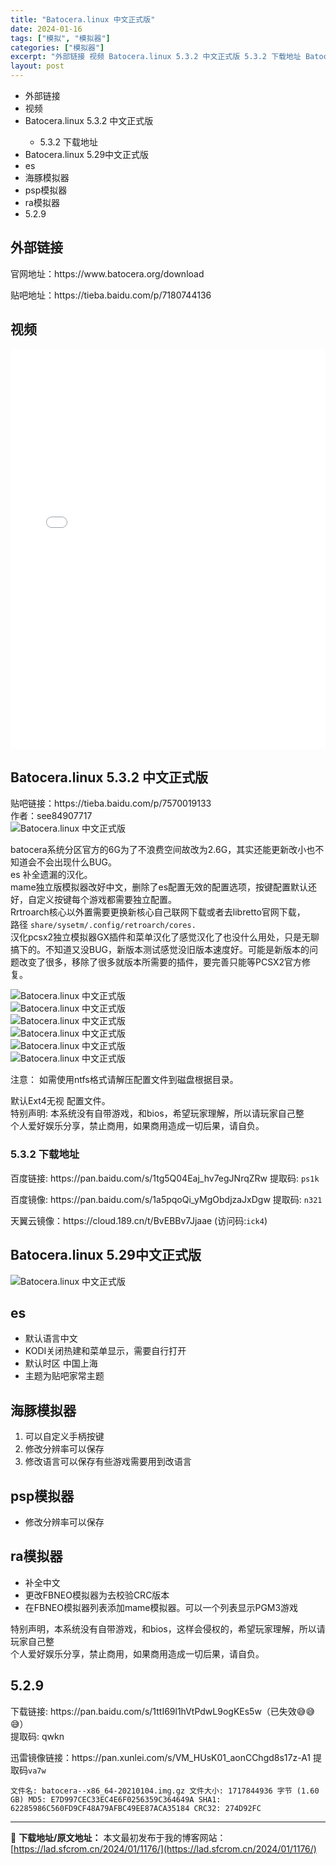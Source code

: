 ```yaml
---
title: "Batocera.linux 中文正式版"
date: 2024-01-16
tags: ["模拟", "模拟器"]
categories: ["模拟器"]
excerpt: "外部链接 视频 Batocera.linux 5.3.2 中文正式版 5.3.2 下载地址 Batocera.linux 5.29中文正式版 es 海豚模拟器 psp模拟器 ra模拟器 5.2.9 外部链接官网地址：https://www.batocera.org/download贴吧地址：http&hellip;"
layout: post
---
```


 <div><ul> <li>外部链接</li> <li>视频</li> <li>Batocera.linux 5.3.2 中文正式版</li> <ul> <li>5.3.2 下载地址</li> </ul> <li>Batocera.linux 5.29中文正式版</li> <li>es</li> <li>海豚模拟器</li> <li>psp模拟器</li> <li>ra模拟器</li> <li>5.2.9</li> </ul> </div><a name="ci_title0" ></a><h2>外部链接</h2><p>官网地址：https://www.batocera.org/download</p><p>贴吧地址：https://tieba.baidu.com/p/7180744136</p><a name="ci_title1" ></a><h2>视频</h2><iframe src="//player.bilibili.com/player.html?aid=54099326&cid=94636277&page=1" scrolling="no" border="0" frameborder="no" framespacing="0" allowfullscreen="true" style="width: 1000px; height: 640px; max-width: 100%"> </iframe><a name="ci_title2" ></a><h2>Batocera.linux 5.3.2 中文正式版</h2><p>贴吧链接：https://tieba.baidu.com/p/7570019133<br>作者：see84907717<br><img src="https://lad.sfcrom.cn/wp-content/uploads/2024/01/20240115_65a4bcdc24129.png" title="Batocera.linux 5.3.2 中文正式版" alt="Batocera.linux 中文正式版"></p><p>batocera系统分区官方的6G为了不浪费空间故改为2.6G，其实还能更新改小也不知道会不会出现什么BUG。<br>es 补全遗漏的汉化。<br>mame独立版模拟器改好中文，删除了es配置无效的配置选项，按键配置默认还好，自定义按键每个游戏都需要独立配置。<br>Rrtroarch核心以外置需要更换新核心自己联网下载或者去libretto官网下载，<br>路径 <code>share/sysetm/.config/retroarch/cores.</code><br>汉化pcsx2独立模拟器GX插件和菜单汉化了感觉汉化了也没什么用处，只是无聊搞下的。不知道又没BUG，新版本测试感觉没旧版本速度好。可能是新版本的问题改变了很多，移除了很多就版本所需要的插件，要完善只能等PCSX2官方修复。</p><p><img src="https://lad.sfcrom.cn/wp-content/uploads/2024/01/20240115_65a4bcdfae001.jpg" title="5.3.2 中文正式版" alt="Batocera.linux 中文正式版"><br><img src="https://lad.sfcrom.cn/wp-content/uploads/2024/01/20240115_65a4bce24492c.jpg" title="5.3.2 中文正式版" alt="Batocera.linux 中文正式版"><br><img src="https://lad.sfcrom.cn/wp-content/uploads/2024/01/20240115_65a4bce568d9b.jpg" title="5.3.2 中文正式版" alt="Batocera.linux 中文正式版"><br><img src="https://lad.sfcrom.cn/wp-content/uploads/2024/01/20240115_65a4bce77fdb7.jpg" title="5.3.2 中文正式版" alt="Batocera.linux 中文正式版"><br><img src="https://lad.sfcrom.cn/wp-content/uploads/2024/01/20240115_65a4bce8423e3.jpg" title="5.3.2 中文正式版" alt="Batocera.linux 中文正式版"><br><img src="https://lad.sfcrom.cn/wp-content/uploads/2024/01/20240115_65a4bce8ccf0c.jpg" title="5.3.2 中文正式版" alt="Batocera.linux 中文正式版"></p><p>注意： 如需使用ntfs格式请解压配置文件到磁盘根据目录。</p><p>默认Ext4无视 配置文件。<br>特别声明: 本系统没有自带游戏，和bios，希望玩家理解，所以请玩家自己整<br>个人爱好娱乐分享，禁止商用，如果商用造成一切后果，请自负。</p><a name="ci_title3" ></a><h3>5.3.2 下载地址</h3><p>百度链接: https://pan.baidu.com/s/1tg5Q04Eaj_hv7egJNrqZRw 提取码: <code>ps1k</code></p><p>百度镜像: https://pan.baidu.com/s/1a5pqoQi_yMgObdjzaJxDgw 提取码: <code>n321</code></p><p>天翼云镜像：https://cloud.189.cn/t/BvEBBv7Jjaae (访问码:<code>ick4</code>)</p><a name="ci_title4" ></a><h2>Batocera.linux 5.29中文正式版</h2><p><img src="https://lad.sfcrom.cn/wp-content/uploads/2024/01/20240115_65a4bcebbe3cd.gif" title="Batocera.linux 5.29中文正式版.gif" alt="Batocera.linux 中文正式版"></p><a name="ci_title5" ></a><h2>es</h2><ul><li>默认语言中文</li><li>KODI关闭热建和菜单显示，需要自行打开</li><li>默认时区 中国上海</li><li>主题为贴吧家常主题</li></ul><a name="ci_title6" ></a><h2>海豚模拟器</h2><ol><li>可以自定义手柄按键</li><li>修改分辨率可以保存</li><li>修改语言可以保存有些游戏需要用到改语言</li></ol><a name="ci_title7" ></a><h2>psp模拟器</h2><ul><li>修改分辨率可以保存</li></ul><a name="ci_title8" ></a><h2>ra模拟器</h2><ul><li>补全中文</li><li>更改FBNEO模拟器为去校验CRC版本</li><li>在FBNEO模拟器列表添加mame模拟器。可以一个列表显示PGM3游戏</li></ul><p>特别声明，本系统没有自带游戏，和bios，这样会侵权的，希望玩家理解，所以请玩家自己整<br>个人爱好娱乐分享，禁止商用，如果商用造成一切后果，请自负。</p><a name="ci_title9" ></a><h2>5.2.9</h2><p>下载链接: https://pan.baidu.com/s/1ttI69l1hVtPdwL9ogKEs5w（已失效😅😅😅）<br>提取码: qwkn</p><p>迅雷镜像链接：https://pan.xunlei.com/s/VM_HUsK01_aonCChgd8s17z-A1 提取码<code>va7w</code></p><pre><code>文件名: batocera--x86_64-20210104.img.gz 文件大小: 1717844936 字节 (1.60 GB) MD5: E7D997CEC33EC4E6F0256359C364649A SHA1: 62285986C560FD9CF48A79AFBC49EE87ACA35184 CRC32: 274D92FC</code></pre> </div> 

---
📖 **下载地址/原文地址：** 本文最初发布于我的博客网站：[https://lad.sfcrom.cn/2024/01/1176/](https://lad.sfcrom.cn/2024/01/1176/)
